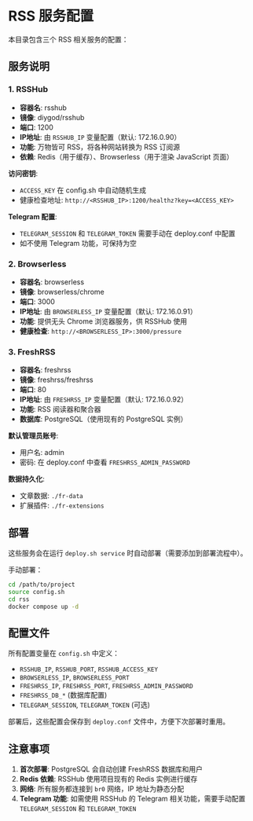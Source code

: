 # RSS 服务配置

本目录包含三个 RSS 相关服务的配置：

## 服务说明

### 1. RSSHub
- **容器名**: rsshub
- **镜像**: diygod/rsshub
- **端口**: 1200
- **IP地址**: 由 `RSSHUB_IP` 变量配置（默认: 172.16.0.90）
- **功能**: 万物皆可 RSS，将各种网站转换为 RSS 订阅源
- **依赖**: Redis（用于缓存）、Browserless（用于渲染 JavaScript 页面）

**访问密钥**: 
- `ACCESS_KEY` 在 config.sh 中自动随机生成
- 健康检查地址: `http://<RSSHUB_IP>:1200/healthz?key=<ACCESS_KEY>`

**Telegram 配置**:
- `TELEGRAM_SESSION` 和 `TELEGRAM_TOKEN` 需要手动在 deploy.conf 中配置
- 如不使用 Telegram 功能，可保持为空

### 2. Browserless
- **容器名**: browserless
- **镜像**: browserless/chrome
- **端口**: 3000
- **IP地址**: 由 `BROWSERLESS_IP` 变量配置（默认: 172.16.0.91）
- **功能**: 提供无头 Chrome 浏览器服务，供 RSSHub 使用
- **健康检查**: `http://<BROWSERLESS_IP>:3000/pressure`

### 3. FreshRSS
- **容器名**: freshrss
- **镜像**: freshrss/freshrss
- **端口**: 80
- **IP地址**: 由 `FRESHRSS_IP` 变量配置（默认: 172.16.0.92）
- **功能**: RSS 阅读器和聚合器
- **数据库**: PostgreSQL（使用现有的 PostgreSQL 实例）

**默认管理员账号**:
- 用户名: admin
- 密码: 在 deploy.conf 中查看 `FRESHRSS_ADMIN_PASSWORD`

**数据持久化**:
- 文章数据: `./fr-data`
- 扩展插件: `./fr-extensions`

## 部署

这些服务会在运行 `deploy.sh service` 时自动部署（需要添加到部署流程中）。

手动部署：
```bash
cd /path/to/project
source config.sh
cd rss
docker compose up -d
```

## 配置文件

所有配置变量在 `config.sh` 中定义：

- `RSSHUB_IP`, `RSSHUB_PORT`, `RSSHUB_ACCESS_KEY`
- `BROWSERLESS_IP`, `BROWSERLESS_PORT`
- `FRESHRSS_IP`, `FRESHRSS_PORT`, `FRESHRSS_ADMIN_PASSWORD`
- `FRESHRSS_DB_*` (数据库配置)
- `TELEGRAM_SESSION`, `TELEGRAM_TOKEN` (可选)

部署后，这些配置会保存到 `deploy.conf` 文件中，方便下次部署时重用。

## 注意事项

1. **首次部署**: PostgreSQL 会自动创建 FreshRSS 数据库和用户
2. **Redis 依赖**: RSSHub 使用项目现有的 Redis 实例进行缓存
3. **网络**: 所有服务都连接到 `br0` 网络，IP 地址为静态分配
4. **Telegram 功能**: 如需使用 RSSHub 的 Telegram 相关功能，需要手动配置 `TELEGRAM_SESSION` 和 `TELEGRAM_TOKEN`
